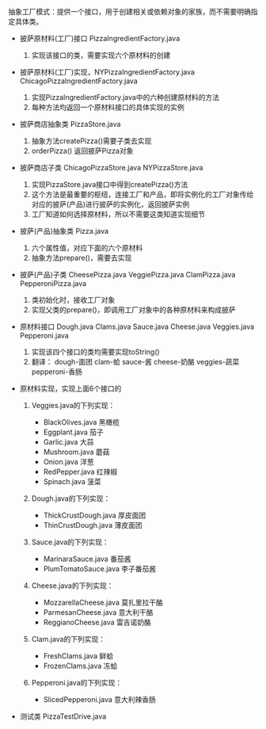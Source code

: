 抽象工厂模式：提供一个接口，用于创建相关或依赖对象的家族，而不需要明确指定具体类。

* 披萨原材料(工厂)接口 PizzaIngredientFactory.java
    1. 实现该接口的类，需要实现六个原材料的创建

* 披萨原材料(工厂)实现，NYPizzaIngredientFactory.java ChicagoPizzaIngredientFactory.java
    1. 实现PizzaIngredientFactory.java中的六种创建原材料的方法
    2. 每种方法均返回一个原材料接口的具体实现的实例


* 披萨商店抽象类 PizzaStore.java
    1. 抽象方法createPizza()需要子类去实现
    2. orderPizza() 返回披萨Pizza对象

* 披萨商店子类 ChicagoPizzaStore.java NYPizzaStore.java
    1. 实现PizzaStore.java接口中得到createPizza()方法
    2. 这个方法是最重要的枢纽，连接工厂和产品，即将实例化的工厂对象传给对应的披萨(产品)进行披萨的实例化，返回披萨实例
    3. 工厂知道如何选择原材料，所以不需要这类知道实现细节


* 披萨(产品)抽象类 Pizza.java
    1. 六个属性值，对应下面的六个原材料
    2. 抽象方法prepare()，需要去实现

* 披萨(产品)子类 CheesePizza.java VeggiePizza.java ClamPizza.java PepperoniPizza.java
    1. 类初始化时，接收工厂对象
    2. 实现父类的prepare()，即调用工厂对象中的各种原材料来构成披萨


* 原材料接口 Dough.java Clams.java Sauce.java Cheese.java Veggies.java Pepperoni.java
    1. 实现该四个接口的类均需要实现toString()
    2. 翻译： dough-面团 clam-蛤 sauce-酱 cheese-奶酪 veggies-蔬菜 pepperoni-香肠

* 原材料实现，实现上面6个接口的
    1. Veggies.java的下列实现：
        * BlackOlives.java       黑橄榄
        * Eggplant.java          茄子
        * Garlic.java            大蒜
        * Mushroom.java          蘑菇
        * Onion.java             洋葱
        * RedPepper.java         红辣椒
        * Spinach.java           菠菜

    2. Dough.java的下列实现：
        * ThickCrustDough.java    厚皮面团
        * ThinCrustDough.java     薄皮面团

    3. Sauce.java的下列实现：
        * MarinaraSauce.java      番茄酱
        * PlumTomatoSauce.java    李子番茄酱

    4. Cheese.java的下列实现：
        * MozzarellaCheese.java   莫扎里拉干酪
        * ParmesanCheese.java     意大利干酪
        * ReggianoCheese.java     雷吉诺奶酪

    5. Clam.java的下列实现：
        * FreshClams.java         鲜蛤
        * FrozenClams.java        冻蛤

    6. Pepperoni.java的下列实现：
        * SlicedPepperoni.java    意大利辣香肠

* 测试类 PizzaTestDrive.java